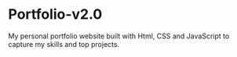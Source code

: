 # Portfolio-v2.0
My personal portfolio website built with Html, CSS and JavaScript to capture my skills and top projects.
